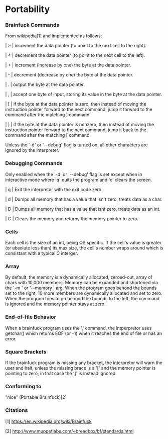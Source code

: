 Portability
===========

### Brainfuck Commands
From wikipedia[1] and implemented as follows:

| \> | 	increment the data pointer (to point to the next cell to the right).

| \< |	decrement the data pointer (to point to the next cell to the left).

| \+ |	increment (increase by one) the byte at the data pointer.

| \- |	decrement (decrease by one) the byte at the data pointer.

| \. |	output the byte at the data pointer.

| \, |	accept one byte of input, storing its value in the byte at the data pointer.

| \[ |	if the byte at the data pointer is zero, then instead of moving the instruction pointer forward to the next command, jump it forward to the command after the matching ] command.

| \] |	if the byte at the data pointer is nonzero, then instead of moving the instruction pointer forward to the next command, jump it back to the command after the matching [ command.

Unless the '-d' or '--debug' flag is turned on, all other characters are ignored by the interpreter.

### Debugging Commands
Only enabled when the '-d' or '--debug' flag is set except when in interactive mode where 'q' quits the program and 'c' clears the screen.

| q |	Exit the interpretor with the exit code zero.

| d |	Dumps all memory that has a value that isn't zero, treats data as a char.

| D |	Dumps all memory that has a value that isnt zero, treats data as an int.

| C |	Clears the memory and returns the memory pointer to zero.

### Cells
Each cell is the size of an int, being OS specific.
If the cell's value is greater (or absolute less than) its max size, the cell's number wraps around which is consistant with a typical C interger.

### Array
By default, the memory is a dynamically allocated, zeroed-out, array of chars with 10,000 members.
Memory can be expanded and shortened via the '-m <nmemb>' or '--memory <nmemb>' arg.
When the program goes behond the bounds set to the right, 10 more members are dynamically allocated and set to zero.
When the program tries to go behond the bounds to the left, the command is ignored and the memory pointer stays at zero.

### End-of-file Behavior
When a brainfuck program uses the ',' command, the intperpretor uses getchar() which returns EOF (or -1) when it reaches the end of file or has an error.

### Square Brackets
If the brainfuck program is missing any bracket, the interpretor will warn the user and halt, unless the missing brace is a '[' and the memory pointer is pointing to zero, in that case the ']' is instead ignored.

### Conforming to
"nice" (Portable Brainfuck)[2]

### Citations
[1] https://en.wikipedia.org/wiki/Brainfuck

[2] http://www.muppetlabs.com/~breadbox/bf/standards.html

